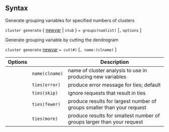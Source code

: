 ## Syntax

Generate grouping variables for specified numbers of clusters

`cluster generate` {
[newvar](http://www.stata.com/help.cgi?newvar)
\| `stub` } `= groups(numlist)` \[`,`
`options` \]

Generate grouping variable by cutting the dendrogram

`cluster generate`
[newvar](http://www.stata.com/help.cgi?newvar)
`= cut(#)` \[`, name:(clname)` \]

| Options |                   | Description                                                            |
|---------|-------------------|------------------------------------------------------------------------|
|         | `name(clname)`    | name of cluster analysis to use in producing new variables             |
|         | `ties(error)` | produce error message for ties; default                                |
|         | `ties(skip)`  | ignore requests that result in ties                                    |
|         | `ties(fewer)` | produce results for largest number of groups smaller than your request |
|         | `ties(more)`  | produce results for smallest number of groups larger than your request |
